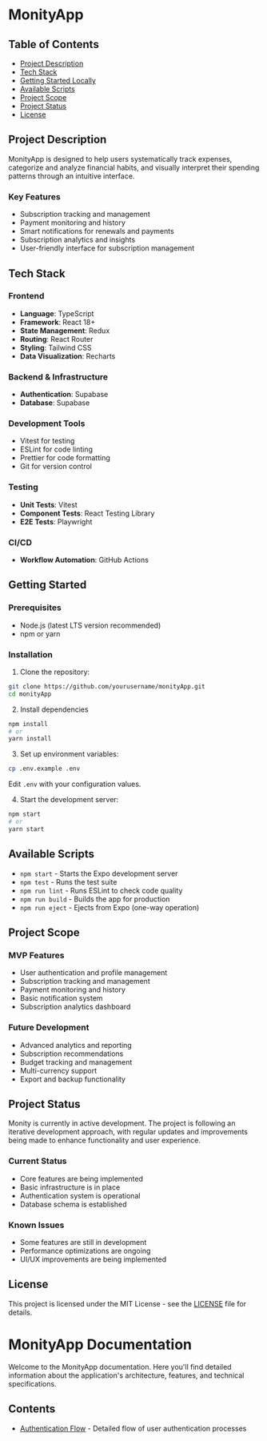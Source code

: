 # MonityApp

## Table of Contents

- [Project Description](#project-description)
- [Tech Stack](#tech-stack)
- [Getting Started Locally](#getting-started-locally)
- [Available Scripts](#available-scripts)
- [Project Scope](#project-scope)
- [Project Status](#project-status)
- [License](#license)

## Project Description

MonityApp is designed to help users systematically track expenses, categorize and analyze financial habits, and visually interpret their spending patterns through an intuitive interface.

### Key Features

- Subscription tracking and management
- Payment monitoring and history
- Smart notifications for renewals and payments
- Subscription analytics and insights
- User-friendly interface for subscription management

## Tech Stack

### Frontend

- **Language**: TypeScript
- **Framework**: React 18+
- **State Management**: Redux
- **Routing**: React Router
- **Styling**: Tailwind CSS
- **Data Visualization**: Recharts

### Backend & Infrastructure

- **Authentication**: Supabase
- **Database**: Supabase

### Development Tools

- Vitest for testing
- ESLint for code linting
- Prettier for code formatting
- Git for version control

### Testing

- **Unit Tests**: Vitest
- **Component Tests**: React Testing Library
- **E2E Tests**: Playwright

### CI/CD

- **Workflow Automation**: GitHub Actions

## Getting Started

### Prerequisites

- Node.js (latest LTS version recommended)
- npm or yarn

### Installation

1. Clone the repository:

```bash
git clone https://github.com/yourusername/monityApp.git
cd monityApp
```

2. Install dependencies

```bash
npm install
# or
yarn install
```

3. Set up environment variables:

```bash
cp .env.example .env
```

Edit `.env` with your configuration values.

4. Start the development server:

```bash
npm start
# or
yarn start
```

## Available Scripts

- `npm start` - Starts the Expo development server
- `npm test` - Runs the test suite
- `npm run lint` - Runs ESLint to check code quality
- `npm run build` - Builds the app for production
- `npm run eject` - Ejects from Expo (one-way operation)

## Project Scope

### MVP Features

- User authentication and profile management
- Subscription tracking and management
- Payment monitoring and history
- Basic notification system
- Subscription analytics dashboard

### Future Development

- Advanced analytics and reporting
- Subscription recommendations
- Budget tracking and management
- Multi-currency support
- Export and backup functionality

## Project Status

Monity is currently in active development. The project is following an iterative development approach, with regular updates and improvements being made to enhance functionality and user experience.

### Current Status

- Core features are being implemented
- Basic infrastructure is in place
- Authentication system is operational
- Database schema is established

### Known Issues

- Some features are still in development
- Performance optimizations are ongoing
- UI/UX improvements are being implemented

## License

This project is licensed under the MIT License - see the [LICENSE](LICENSE) file for details.

# MonityApp Documentation

Welcome to the MonityApp documentation. Here you'll find detailed information about the application's architecture, features, and technical specifications.

## Contents

- [Authentication Flow](auth.md) - Detailed flow of user authentication processes
